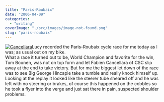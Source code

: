 ```yaml
---
title: "Paris-Roubaix"
date: "2006-04-09"
categories: 
  - "writing"
coverImage: "./src/images/image-not-found.png"
slug: "paris-roubaix"
---
```


[![Cancellara](/images/125918299_f8c8c0015d_m.jpg)](http://www.flickr.com/photos/funkylarma/125918299/ "Photo Sharing")Lucy recorded the Paris-Roubaix cycle race for me today as I was; as usual out on my bike.  
What a race it turned out to be, World Champion and favorite for the win, Tom Boonen, was not on top form and let Fabien Cancellara of CSC slip away at the end to take victory. But for me the biggest let down of the race was to see Big George Hincapie take a tumble and really knock himself up. Looking at the replay it looked like the steerer tube sheared off and he was left with no steering or brakes, of course this happened on the cobbles so he took a flyer into the verge and just sat there in pain, suspected shoulder problems.
